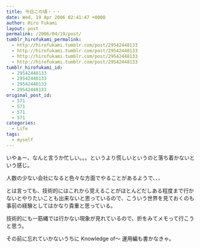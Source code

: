 ```yaml
---
title: 今日この頃・・・
date: Wed, 19 Apr 2006 02:41:47 +0000
author: Hiro Fukami
layout: post
permalink: /2006/04/19/post/
tumblr_hirofukami_permalink:
  - http://hirofukami.tumblr.com/post/29542448133
  - http://hirofukami.tumblr.com/post/29542448133
  - http://hirofukami.tumblr.com/post/29542448133
  - http://hirofukami.tumblr.com/post/29542448133
tumblr_hirofukami_id:
  - 29542448133
  - 29542448133
  - 29542448133
  - 29542448133
original_post_id:
  - 571
  - 571
  - 571
  - 571
categories:
  - Life
tags:
  - myself
---
```

<div class="section">
  <p>
    いやぁー、なんと言うか忙しい。。。というより慌しいというのと落ち着かないという感じ。
  </p>
  
  <p>
    人数の少ない会社になると色々な方面でやることがあるようで、、、
  </p>
  
  <p>
    とは言っても、技術的にはこれから覚えることがほとんどだしある程度まで行かないとやりたいことも出来ないと思っているので、こういう世界を見ておくのも事前の経験としてはかなり貴重と思っている。
  </p>
  
  <p>
    技術的にも一筋縄では行かない現象が見れているので、折をみてメモって行こうと思う。
  </p>
  
  <p>
    その前に忘れていかないうちに Knowledge of～ 運用編も書かなきゃ。
  </p>
</div>